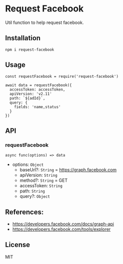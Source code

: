 # Request Facebook

Util function to help request facebook.

## Installation

```
npm i request-facebook
``` 

## Usage

```
const requestFacebook = require('request-facebook')

await data = requestFacebook({
  accessToken: accessToken,
  apiVersion: 'v2.11'
  path: `${adId}`,
  query: {
    fields: 'name,status'
  }
})
```


## API

### requestFacebook

`async func(options) => data`

- options: `Object`
  - baseUrl?: `String` = https://graph.facebook.com
  - apiVersion: `String`
  - method?: `String` = GET
  - accessToken: `String`
  - path: `String`
  - query?: `Object`

## References:

- https://developers.facebook.com/docs/graph-api
- https://developers.facebook.com/tools/explorer

## License

MIT